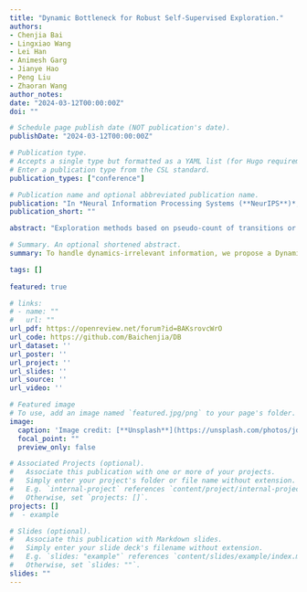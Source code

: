 ```yaml
---
title: "Dynamic Bottleneck for Robust Self-Supervised Exploration."
authors:
- Chenjia Bai
- Lingxiao Wang
- Lei Han
- Animesh Garg
- Jianye Hao
- Peng Liu
- Zhaoran Wang
author_notes:
date: "2024-03-12T00:00:00Z"
doi: ""

# Schedule page publish date (NOT publication's date).
publishDate: "2024-03-12T00:00:00Z"

# Publication type.
# Accepts a single type but formatted as a YAML list (for Hugo requirements).
# Enter a publication type from the CSL standard.
publication_types: ["conference"]

# Publication name and optional abbreviated publication name.
publication: "In *Neural Information Processing Systems (**NeurIPS**)*, 2021"
publication_short: ""

abstract: "Exploration methods based on pseudo-count of transitions or curiosity of dynamics have achieved promising results in solving reinforcement learning with sparse rewards. However, such methods are usually sensitive to environmental dynamics-irrelevant information, e.g., white-noise. To handle such dynamics-irrelevant information, we propose a Dynamic Bottleneck (DB) model, which attains a dynamics-relevant representation based on the information-bottleneck principle. Based on the DB model, we further propose DB-bonus, which encourages the agent to explore state-action pairs with high information gain. We establish theoretical connections between the proposed DB-bonus, the upper confidence bound (UCB) for linear case, and the visiting count for tabular case. We evaluate the proposed method on Atari suits with dynamics-irrelevant noises. Our experiments show that exploration with DB bonus outperforms several state-of-the-art exploration methods in noisy environments."

# Summary. An optional shortened abstract.
summary: To handle dynamics-irrelevant information, we propose a Dynamic Bottleneck (DB) model, which attains a dynamics-relevant representation based on the information-bottleneck principle.

tags: []
  
featured: true

# links:
# - name: ""
#   url: ""
url_pdf: https://openreview.net/forum?id=BAKsrovcWrO
url_code: https://github.com/Baichenjia/DB
url_dataset: ''
url_poster: ''
url_project: ''
url_slides: ''
url_source: ''
url_video: ''

# Featured image
# To use, add an image named `featured.jpg/png` to your page's folder. 
image:
  caption: 'Image credit: [**Unsplash**](https://unsplash.com/photos/jdD8gXaTZsc)'
  focal_point: ""
  preview_only: false

# Associated Projects (optional).
#   Associate this publication with one or more of your projects.
#   Simply enter your project's folder or file name without extension.
#   E.g. `internal-project` references `content/project/internal-project/index.md`.
#   Otherwise, set `projects: []`.
projects: []
#  - example

# Slides (optional).
#   Associate this publication with Markdown slides.
#   Simply enter your slide deck's filename without extension.
#   E.g. `slides: "example"` references `content/slides/example/index.md`.
#   Otherwise, set `slides: ""`.
slides: ""
---
```

